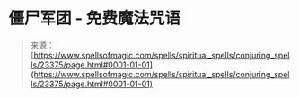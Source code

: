 <!--yml

分类：未分类

日期：2024年06月12日 19:08:27

-->

# 僵尸军团 - 免费魔法咒语

> 来源：[https://www.spellsofmagic.com/spells/spiritual_spells/conjuring_spells/23375/page.html#0001-01-01](https://www.spellsofmagic.com/spells/spiritual_spells/conjuring_spells/23375/page.html#0001-01-01)
